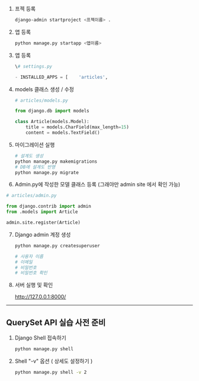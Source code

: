 1. 프젝 등록

   ```bash
   django-admin startproject <프젝이름> .
   ```

   

2. 앱 등록

   ```bash
   python manage.py startapp <앱이름>
   ```

   

3. 앱 등록

   ```python
   \# settings.py 
   
   - INSTALLED_APPS = [    'articles',
   ```

4. models 클래스 생성 / 수정

   ```python
   # articles/models.py
   
   from django.db import models
   
   class Article(models.Model):
       title = models.CharField(max_length=15)
       content = models.TextField()
   ```

5. 마이그레이션 실행

   ```bash
   # 설계도 생성
   python manage.py makemigrations
   # DB에 설계도 반영
   python manage.py migrate
   ```

6.  Admin.py에 작성한 모델 클래스 등록 (그래야만 admin site 에서 확인 가능)

   ```python
   # articles/admin.py
   
   from django.contrib import admin
   from .models import Article
   
   admin.site.register(Article)
   ```

7. Django admin 계정 생성

   ```bash
   python manage.py createsuperuser
   
   # 사용자 이름
   # 이메일
   # 비밀번호
   # 비밀번호 확인
   ```

8. 서버 실행 및 확인

   http://127.0.0.1:8000/

   

---

## QuerySet API 실습 사전 준비

1. Django Shell 접속하기

   ```bash
   python manage.py shell
   ```

   

2. Shell "-v" 옵션 ( 상세도 설정하기 )

   ```bash
   python manage.py shell -v 2
   ```



